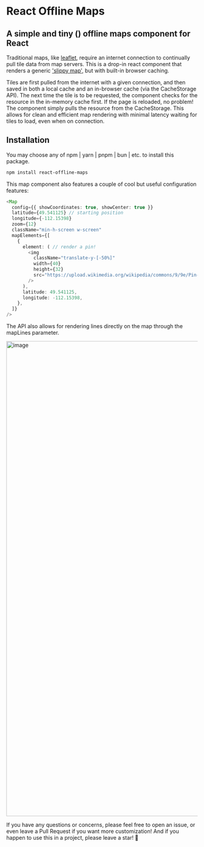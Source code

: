 # React Offline Maps

## A simple and tiny () offline maps component for React

Traditional maps, like [leaflet](https://github.com/Leaflet/Leaflet), require an internet connection to continually pull tile data from map servers. This is a drop-in react component that renders a generic ['slippy map'](https://wiki.openstreetmap.org/wiki/Slippy_map), but with built-in browser caching. 

Tiles are first pulled from the internet with a given connection, and then saved in both a local cache and an in-browser cache (via the CacheStorage API). The next time the tile is to be requested, the component checks for the resource in the in-memory cache first. If the page is reloaded, no problem! The component simply pulls the resource from the CacheStorage. This allows for clean and efficient map rendering with minimal latency waiting for tiles to load, even when on connection.

## Installation

You may choose any of npm | yarn | pnpm | bun | etc. to install this package.
```bash
npm install react-offline-maps
```

This map component also features a couple of cool but useful configuration features:

```typescript
<Map
  config={{ showCoordinates: true, showCenter: true }}
  latitude={49.541125} // starting position
  longitude={-112.15398}
  zoom={12}
  className="min-h-screen w-screen"
  mapElements={[
    {
      element: ( // render a pin!
        <img
          className="translate-y-[-50%]"
          width={40}
          height={32}
          src="https://upload.wikimedia.org/wikipedia/commons/9/9e/Pin-location.png"
        />
      ),
      latitude: 49.541125,
      longitude: -112.15398,
    },
  ]}
/>
```

The API also allows for rendering lines directly on the map through the mapLines parameter.

<img width="1251" alt="image" src="https://github.com/flatypus/react-offline-maps/assets/68029599/80b0d602-a25c-4d7e-915b-8ecfe630087c">

If you have any questions or concerns, please feel free to open an issue, or even leave a Pull Request if you want more customization! And if you happen to use this in a project, please leave a star! 🌟
